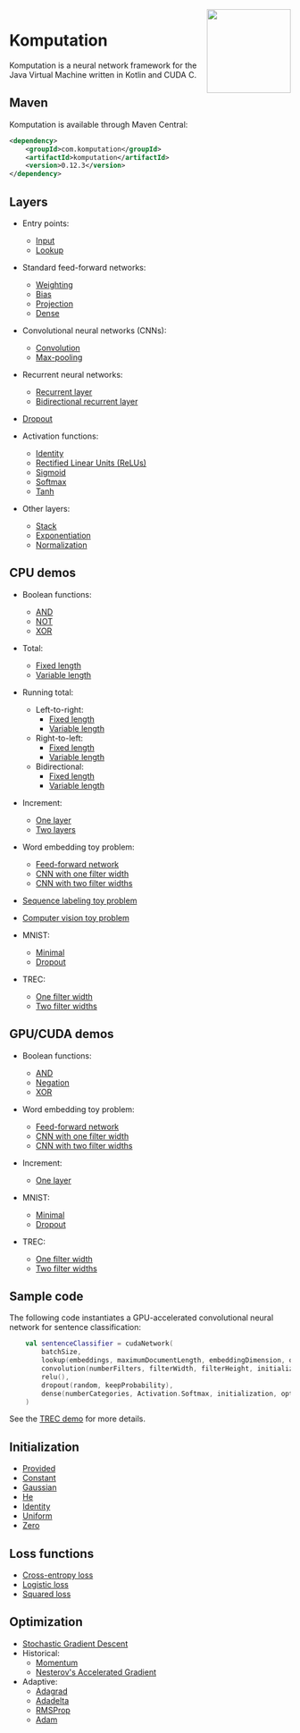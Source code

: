 <img src="Logo.jpg" align="right" height="150" width="150" />

# Komputation

Komputation is a neural network framework for the Java Virtual Machine written in Kotlin and CUDA C.

## Maven

Komputation is available through Maven Central:

```xml
<dependency>
    <groupId>com.komputation</groupId>
    <artifactId>komputation</artifactId>
    <version>0.12.3</version>
</dependency>
```

## Layers

- Entry points:
  - [Input](./src/main/kotlin/com/komputation/instructions/entry/Input.kt)
  - [Lookup](./src/main/kotlin/com/komputation/instructions/entry/Lookup.kt)

- Standard feed-forward networks:
  - [Weighting](./src/main/kotlin/com/komputation/instructions/continuation/projection/Weighting.kt)
  - [Bias](./src/main/kotlin/com/komputation/instructions/continuation/projection/Bias.kt)
  - [Projection](./src/main/kotlin/com/komputation/instructions/continuation/projection/Projection.kt)
  - [Dense](./src/main/kotlin/com/komputation/instructions/continuation/dense/Dense.kt)

- Convolutional neural networks (CNNs):
  - [Convolution](./src/main/kotlin/com/komputation/instructions/continuation/convolution/Convolution.kt)
  - [Max-pooling](./src/main/kotlin/com/komputation/instructions/continuation/convolution/MaxPooling.kt)

- Recurrent neural networks:
  - [Recurrent layer](./src/main/kotlin/com/komputation/instructions/recurrent/Recurrent.kt)
  - [Bidirectional recurrent layer](./src/main/kotlin/com/komputation/instructions/recurrent/BidirectionalRecurrent.kt)

- [Dropout](./src/main/kotlin/com/komputation/instructions/continuation/dropout/Dropout.kt)

- Activation functions:
  - [Identity](./src/main/kotlin/com/komputation/instructions/continuation/activation/Identity.kt)
  - [Rectified Linear Units (ReLUs)](./src/main/kotlin/com/komputation/instructions/continuation/activation/Relu.kt)
  - [Sigmoid](./src/main/kotlin/com/komputation/instructions/continuation/activation/Sigmoid.kt)
  - [Softmax](./src/main/kotlin/com/komputation/instructions/continuation/activation/Softmax.kt)
  - [Tanh](./src/main/kotlin/com/komputation/instructions/continuation/activation/Tanh.kt)

- Other layers:
  - [Stack](./src/main/kotlin/com/komputation/instructions/continuation/stack/stack.kt)
  - [Exponentiation](./src/main/kotlin/com/komputation/instructions/continuation/activation/ExponentiationLayer.kt)
  - [Normalization](./src/main/kotlin/com/komputation/instructions/continuation/NormalizationLayer.kt)

## CPU demos

- Boolean functions:
  - [AND](./src/main/kotlin/com/komputation/cpu/demos/and/AndSigmoid.kt)
  - [NOT](./src/main/kotlin/com/komputation/cpu/demos/not/Not.kt)
  - [XOR](./src/main/kotlin/com/komputation/cpu/demos/xor/Xor.kt)

- Total:
  - [Fixed length](./src/main/kotlin/com/komputation/cpu/demos/total/FixedLengthTotal.kt)
  - [Variable length](./src/main/kotlin/com/komputation/cpu/demos/total/VariableLengthTotal.kt)

- Running total:
  - Left-to-right:
    - [Fixed length](./src/main/kotlin/com/komputation/cpu/demos/runningtotal/lefttoright/FixedLengthRunningTotal.kt)
    - [Variable length](./src/main/kotlin/com/komputation/cpu/demos/runningtotal/lefttoright/VariableLengthRunningTotal.kt)
  - Right-to-left:
    - [Fixed length](./src/main/kotlin/com/komputation/cpu/demos/runningtotal/righttoleft/RightToLeftFixedLengthRunningTotal.kt)
    - [Variable length](./src/main/kotlin/com/komputation/cpu/demos/runningtotal/righttoleft/RightToLeftVariableLengthRunningTotal.kt)
  - Bidirectional:
    - [Fixed length](./src/main/kotlin/com/komputation/cpu/demos/runningtotal/bidirectional/BidirectionalFixedLengthRunningTotal.kt)
    - [Variable length](./src/main/kotlin/com/komputation/cpu/demos/runningtotal/bidirectional/BidirectionalVariableLengthRunningTotal.kt)

- Increment:
  - [One layer](./src/main/kotlin/com/komputation/cpu/demos/increment/Increment.kt)
  - [Two layers](./src/main/kotlin/com/komputation/cpu/demos/increment/IncrementTwice.kt)

- Word embedding toy problem:
  - [Feed-forward network](./src/main/kotlin/com/komputation/cpu/demos/embeddings/Embeddings.kt)
  - [CNN with one filter width](./src/main/kotlin/com/komputation/cpu/demos/embeddings/EmbeddingsWithConvolution.kt)
  - [CNN with two filter widths](./src/main/kotlin/com/komputation/cpu/demos/embeddings/EmbeddingsWithTwoFilterWidths.kt)

- [Sequence labeling toy problem](./src/main/kotlin/com/komputation/cpu/demos/sequencelabeling/SequenceLabeling.kt)

- [Computer vision toy problem](./src/main/kotlin/com/komputation/cpu/demos/lines/Lines.kt)

- MNIST:
  - [Minimal](./src/main/kotlin/com/komputation/cpu/demos/mnist/MnistMinimal.kt)
  - [Dropout](./src/main/kotlin/com/komputation/cpu/demos/mnist/MnistBatchDropout.kt)

- TREC:
  - [One filter width](./src/main/kotlin/com/komputation/cpu/demos/trec/TREC.kt)
  - [Two filter widths](./src/main/kotlin/com/komputation/cpu/demos/trec/TRECWithTwoFilterWidths.kt)

## GPU/CUDA demos

- Boolean functions:
  - [AND](./src/main/kotlin/com/komputation/cuda/demos/and/AndSigmoid.kt)
  - [Negation](./src/main/kotlin/com/komputation/cuda/demos/negation/Negation.kt)
  - [XOR](./src/main/kotlin/com/komputation/cuda/demos/xor/Xor.kt)

- Word embedding toy problem:
  - [Feed-forward network](./src/main/kotlin/com/komputation/cuda/demos/embeddings/Embeddings.kt)
  - [CNN with one filter width](./src/main/kotlin/com/komputation/cuda/demos/embeddings/EmbeddingsWithConvolution.kt)
  - [CNN with two filter widths](./src/main/kotlin/com/komputation/cuda/demos/embeddings/EmbeddingsWithTwoFilterWidths.kt)

- Increment:
  - [One layer](./src/main/kotlin/com/komputation/cuda/demos/increment/Increment.kt)

- MNIST:
  - [Minimal](./src/main/kotlin/com/komputation/cuda/demos/mnist/MnistMinimal.kt)
  - [Dropout](./src/main/kotlin/com/komputation/cuda/demos/mnist/MnistBatchDropout.kt)

- TREC:
  - [One filter width](./src/main/kotlin/com/komputation/cuda/demos/trec/TREC.kt)
  - [Two filter widths](./src/main/kotlin/com/komputation/cuda/demos/trec/TRECWithTwoFilterWidths.kt)

## Sample code

The following code instantiates a GPU-accelerated convolutional neural network for sentence classification:

```kotlin
    val sentenceClassifier = cudaNetwork(
        batchSize,
        lookup(embeddings, maximumDocumentLength, embeddingDimension, optimization),
        convolution(numberFilters, filterWidth, filterHeight, initialization, optimization),
        relu(),
        dropout(random, keepProbability),
        dense(numberCategories, Activation.Softmax, initialization, optimization)
    )
```

See the [TREC demo](./src/main/kotlin/com/komputation/cuda/demos/trec/TREC.kt) for more details.

## Initialization

- [Provided](./src/main/kotlin/com/komputation/initialization/ProvidedInitialization.kt)
- [Constant](./src/main/kotlin/com/komputation/initialization/ConstantInitialization.kt)
- [Gaussian](./src/main/kotlin/com/komputation/initialization/GaussianInitialization.kt)
- [He](./src/main/kotlin/com/komputation/initialization/HeInitialization.kt)
- [Identity](./src/main/kotlin/com/komputation/initialization/IdentityInitialization.kt)
- [Uniform](./src/main/kotlin/com/komputation/initialization/UniformInitialization.kt)
- [Zero](./src/main/kotlin/com/komputation/initialization/ZeroInitialization.kt)

## Loss functions

- [Cross-entropy loss](./src/main/kotlin/com/komputation/instructions/loss/CrossEntropyLoss.kt)
- [Logistic loss](./src/main/kotlin/com/komputation/instructions/loss/LogisticLoss.kt)
- [Squared loss](./src/main/kotlin/com/komputation/instructions/loss/SquaredLoss.kt)

## Optimization

- [Stochastic Gradient Descent](./src/main/kotlin/com/komputation/optimization/StochasticGradientDescent.kt)
- Historical:
  - [Momentum](./src/main/kotlin/com/komputation/optimization/historical/Momentum.kt)
  - [Nesterov's Accelerated Gradient](./src/main/kotlin/com/komputation/optimization/historical/Nesterov.kt)
- Adaptive:
  - [Adagrad](./src/main/kotlin/com/komputation/optimization/adaptive/Adagrad.kt)
  - [Adadelta](./src/main/kotlin/com/komputation/optimization/adaptive/Adadelta.kt)
  - [RMSProp](./src/main/kotlin/com/komputation/optimization/adaptive/RMSProp.kt)
  - [Adam](./src/main/kotlin/com/komputation/optimization/adaptive/Adam.kt)